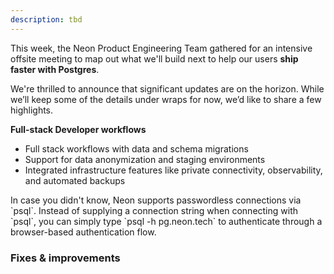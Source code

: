 ```yaml
---
description: tbd
---
```


This week, the Neon Product Engineering Team gathered for an intensive offsite meeting to map out what we'll build next to help our users **ship faster with Postgres**.

We're thrilled to announce that significant updates are on the horizon. While we’ll keep some of the details under wraps for now, we’d like to share a few highlights.

**Full-stack Developer workflows**

- Full stack workflows with data and schema migrations
- Support for data anonymization and staging environments
- Integrated infrastructure features like private connectivity, observability, and automated backups








<Admonition type="tip" title="Did you know?">
In case you didn't know, Neon supports passwordless connections via `psql`. Instead of supplying a connection string when connecting with `psql`, you can simply type `psql -h pg.neon.tech` to authenticate through a browser-based authentication flow.
</Admonition>

### Fixes & improvements
